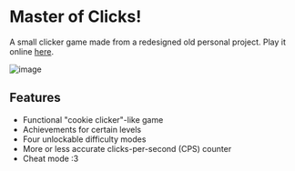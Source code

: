 # Master of Clicks!
A small clicker game made from a redesigned old personal project. Play it online [here](https://thurinum.github.io/click-master/).

![image](https://user-images.githubusercontent.com/43908636/178149900-ce73d208-58fc-4b0a-abce-f074045cd37f.png)

## Features
- Functional "cookie clicker"-like game
- Achievements for certain levels
- Four unlockable difficulty modes
- More or less accurate clicks-per-second (CPS) counter
- Cheat mode :3
